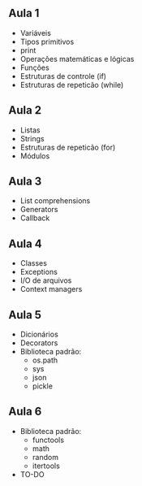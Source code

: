 Aula 1
------
- Variáveis
- Tipos primitivos
- print
- Operações matemáticas e lógicas
- Funções
- Estruturas de controle (if)
- Estruturas de repeticão (while)

Aula 2
------
- Listas
- Strings
- Estruturas de repeticão (for)
- Módulos

Aula 3
------
- List comprehensions
- Generators
- Callback

Aula 4
------
- Classes
- Exceptions
- I/O de arquivos
- Context managers

Aula 5
------
- Dicionários
- Decorators
- Biblioteca padrão:
	- os.path
	- sys
	- json
	- pickle

Aula 6
------
- Biblioteca padrão:
	- functools
	- math
	- random
	- itertools
- TO-DO